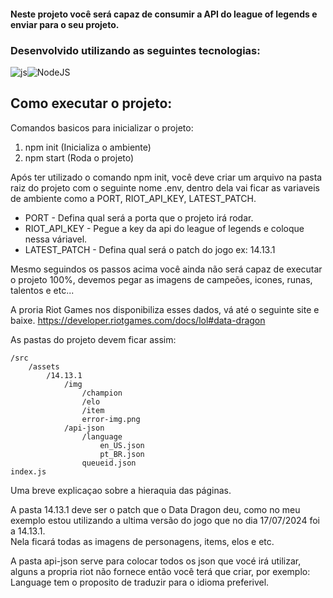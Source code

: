 #### Neste projeto você será capaz de consumir a API do league of legends e enviar para o seu projeto.

### Desenvolvido utilizando as seguintes tecnologias:
<div style="display: flex">
    <img aling="center" alt="js" src="https://img.shields.io/badge/JavaScript-F7DF1E?style=for-the-badge&logo=javascript&logoColor=black">
    <img aling="center" alt="NodeJS" src="https://img.shields.io/badge/Node.js-43853D?style=for-the-badge&logo=node.js&logoColor=white">
</div>

## Como executar o projeto:

Comandos basicos para inicializar o projeto:

1) npm init (Inicializa o ambiente)
2) npm start (Roda o projeto)

Após ter utilizado o comando npm init, você deve criar um arquivo na pasta raiz do projeto com o seguinte nome .env, dentro dela vai ficar as variaveis de ambiente como a PORT, RIOT_API_KEY, LATEST_PATCH.

+ PORT - Defina qual será a porta que o projeto irá rodar.
+ RIOT_API_KEY - Pegue a key da api do league of legends e coloque nessa váriavel.
+ LATEST_PATCH - Defina qual será o patch do jogo ex: 14.13.1

Mesmo seguindos os passos acima você ainda não será capaz de executar o projeto 100%, devemos pegar as imagens de campeões, icones, runas, talentos e etc...

A proria Riot Games nos disponibiliza esses dados, vá até o seguinte site e baixe.
https://developer.riotgames.com/docs/lol#data-dragon

As pastas do projeto devem ficar assim:

    /src
        /assets
            /14.13.1
                /img
                    /champion
                    /elo
                    /item
                    error-img.png
                /api-json
                    /language
                        en_US.json
                        pt_BR.json
                    queueid.json
    index.js

Uma breve explicaçao sobre a hieraquia das páginas.
    
A pasta 14.13.1 deve ser o patch que o Data Dragon deu, como no meu exemplo estou utilizando a ultima versão do jogo que no dia 17/07/2024 foi a 14.13.1.  
Nela ficará todas as imagens de personagens, items, elos e etc.

A pasta api-json serve para colocar todos os json que vocé irá utilizar, alguns a propria riot não fornece então você terá que criar, por exemplo: Language tem o proposito de traduzir para o idioma preferivel. 
